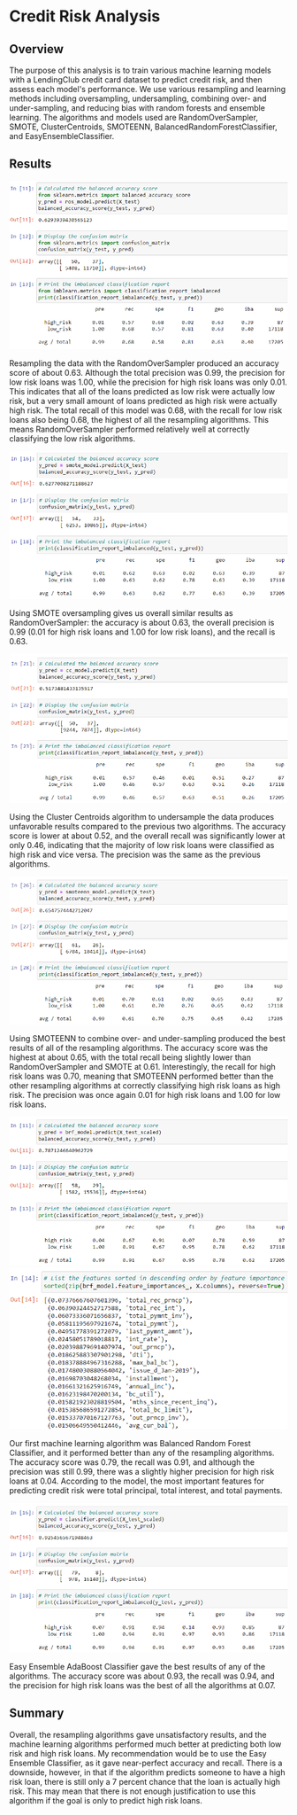# Credit Risk Analysis
 
## Overview

The purpose of this analysis is to train various machine learning models with a LendingClub credit card dataset to predict credit risk, and then assess each model's performance. We use various resampling and learning methods including oversampling, undersampling, combining over- and under-sampling, and reducing bias with random forests and ensemble learning. The algorithms and models used are RandomOverSampler, SMOTE, ClusterCentroids, SMOTEENN, BalancedRandomForestClassifier, and EasyEnsembleClassifier.

## Results

![RandomOverSampler results](images/RandomOverSampler_results.png)

Resampling the data with the RandomOverSampler produced an accuracy score of about 0.63. Although the total precision was 0.99, the precision for low risk loans was 1.00, while the precision for high risk loans was only 0.01. This indicates that all of the loans predicted as low risk were actually low risk, but a very small amount of loans predicted as high risk were actually high risk. The total recall of this model was 0.68, with the recall for low risk loans also being 0.68, the highest of all the resampling algorithms. This means RandomOverSampler performed relatively well at correctly classifying the low risk algorithms.

![SMOTE results](images/SMOTE_results.png)

Using SMOTE oversampling gives us overall similar results as RandomOverSampler: the accuracy is about 0.63, the overall precision is 0.99 (0.01 for high risk loans and 1.00 for low risk loans), and the recall is 0.63.

![Cluster Centroids results](images/ClusterCentroids_results.png)

Using the Cluster Centroids algorithm to undersample the data produces unfavorable results compared to the previous two algorithms. The accuracy score is lower at about 0.52, and the overall recall was significantly lower at only 0.46, indicating that the majority of low risk loans were classified as high risk and vice versa. The precision was the same as the previous algorithms.

![SMOTEENN results](images/SMOTEENN_results.png)

Using SMOTEENN to combine over- and under-sampling produced the best results of all of the resampling algorithms. The accuracy score was the highest at about 0.65, with the total recall being slightly lower than RandomOverSampler and SMOTE at 0.61. Interestingly, the recall for high risk loans was 0.70, meaning that SMOTEENN performed better than the other resampling algorithms at correctly classifying high risk loans as high risk. The precision was once again 0.01 for high risk loans and 1.00 for low risk loans.

![Balanced Random Forest Classifier results](images/BalancedRandomForest_results.png)
![A list of features in order of importance, according to the Balanced Random Forest Classifier](images/BalancedRandomForest_feature_importances.png)

Our first machine learning algorithm was Balanced Random Forest Classifier, and it performed better than any of the resampling algorithms. The accuracy score was 0.79, the recall was 0.91, and although the precision was still 0.99, there was a slightly higher precision for high risk loans at 0.04. According to the model, the most important features for predicting credit risk were total principal, total interest, and total payments.

![Easy Ensemble AdaBoost Classifier results](images/EasyEnsemble_results.png)

Easy Ensemble AdaBoost Classifier gave the best results of any of the algorithms. The accuracy score was about 0.93, the recall was 0.94, and the precision for high risk loans was the best of all the algorithms at 0.07.

## Summary

Overall, the resampling algorithms gave unsatisfactory results, and the machine learning algorithms performed much better at predicting both low risk and high risk loans. My recommendation would be to use the Easy Ensemble Classifier, as it gave near-perfect accuracy and recall. There is a downside, however, in that if the algorithm predicts someone to have a high risk loan, there is still only a 7 percent chance that the loan is actually high risk. This may mean that there is not enough justification to use this algorithm if the goal is only to predict high risk loans.
